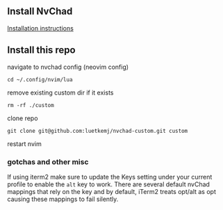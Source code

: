 ## Install NvChad 

[Installation instructions](https://nvchad.com/docs/quickstart/install)

## Install this repo

navigate to nvchad config (neovim config)

`cd ~/.config/nvim/lua`

remove existing custom dir if it exists

`rm -rf ./custom`

clone repo

`git clone git@github.com:luetkemj/nvchad-custom.git custom`

restart nvim

### gotchas and other misc

If using iterm2 make sure to update the Keys setting under your current profile to enable the `alt` key to work. There are several default nvChad mappings that rely on the key and by default, iTerm2 treats opt/alt as opt causing these mappings to fail silently.
